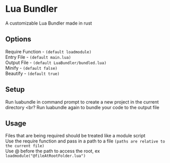 # Lua Bundler

A customizable Lua Bundler made in rust

## Options
Require Function - `(default loadmodule)` <br>
Entry File - `(default main.lua)` <br>
Output File - `(default LuaBundler/bundled.lua)` <br>
Minify - `(default false)` <br>
Beautify - `(default true)` <br>

## Setup
Run luabundle in command prompt to create a new project in the current directory <br?
Run luabundle again to bundle your code to the output file <br>

## Usage
Files that are being required should be treated like a module script <br>
Use the require function and pass in a path to a file `(paths are relative to the current file)` <br>
Use @ before the path to access the root, ex `loadmodule("@fileAtRootFolder.lua")` <br>
